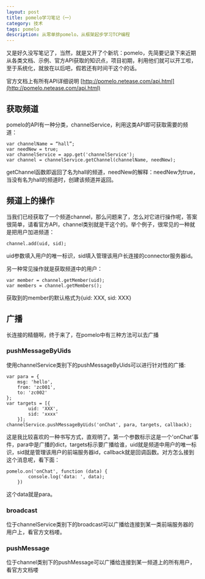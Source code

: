 ```yaml
---
layout: post
title: pomelo学习笔记（一）
category: 技术
tags: pomelo
description: 从零单排pomelo，从框架起步学习TCP编程
---
```

又是好久没写笔记了，当然，就是又开了个新坑：pomelo，先简要记录下来近期从各类文档、示例、官方API获取的知识点，项目初期，利用他们就可以开工啦，至于系统化，就放在以后吧，假若还有时间干这个的话。

官方文档上有所有API详细说明 [http://pomelo.netease.com/api.html](http://pomelo.netease.com/api.html)

## 获取频道

pomelo的API有一种分类，channelService，利用这类API即可获取需要的频道：
    
    var channelName = “hall”;
    var needNew = true;
    var channelService = app.get('channelService');
    var channel = channelService.getChannel(channelName, needNew);

getChannel函数即返回了名为hall的频道，needNew的解释：needNew为true，当没有名为hall的频道时，创建该频道并返回。

## 频道上的操作

当我们已经获取了一个频道channel，那么问题来了，怎么对它进行操作呢，答案很简单，请看官方API，channel类别就是干这个的。举个例子，很常见的一种就是把用户加进频道：
    
    channel.add(uid, sid);

uid参数填入用户的唯一标识，sid填入管理该用户长连接的connector服务器id。

另一种常见操作就是获取频道中的用户：

    var member = channel.getMember(uid);
    var members = channel.getMembers();  

获取到的member的默认格式为{uid: XXX, sid: XXX}

## 广播

长连接的精髓啊，终于来了，在pomelo中有三种方法可以去广播

### pushMessageByUids

使用channelService类别下的pushMessageByUids可以进行针对性的广播:
    
    var para = {
        msg: 'hello',
        from: 'zc001',
        to: 'zc002'
    };
    var targets = [{
            uid: 'XXX',
            sid: 'xxxx'
        }];
    channelService.pushMessageByUids('onChat', para, targets, callback);    

这是我比较喜欢的一种书写方式，直观明了。第一个参数标示这是一个'onChat'事件，para中是广播的dict，targets标示要广播给谁，uid就是频道中用户的唯一标识，sid就是管理该用户的前端服务器id，callback就是回调函数。对方怎么接到这个消息呢，看下面：
    
    pomelo.on('onChat', function (data) {
            console.log('data: ', data);
        })

这个data就是para。

### broadcast

位于channelService类别下的broadcast可以广播给连接到某一类前端服务器的用户上，看官方文档喽。

### pushMessage

位于channel类别下的pushMessage可以广播给连接到某一频道上的所有用户，看官方文档喽




        

